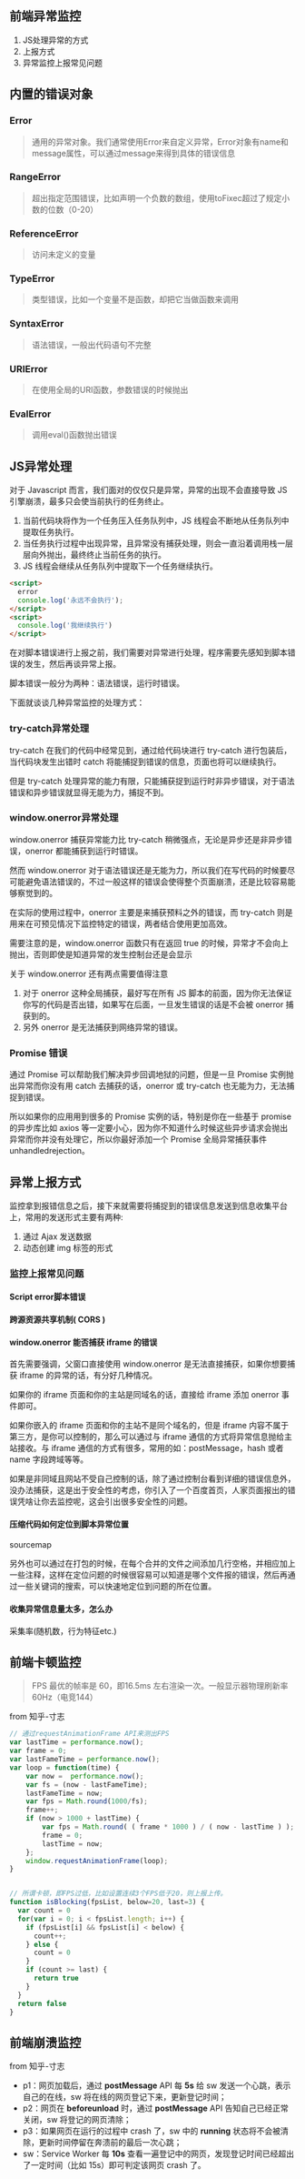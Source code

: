

## 前端异常监控

1. JS处理异常的方式
2. 上报方式
3. 异常监控上报常见问题


## 内置的错误对象

### Error
> 通用的异常对象。我们通常使用Error来自定义异常，Error对象有name和message属性，可以通过message来得到具体的错误信息

### RangeError
> 超出指定范围错误，比如声明一个负数的数组，使用toFixec超过了规定小数的位数（0-20）

### ReferenceError
> 访问未定义的变量

### TypeError
> 类型错误，比如一个变量不是函数，却把它当做函数来调用

### SyntaxError
> 语法错误，一般出代码语句不完整

### URIError
> 在使用全局的URI函数，参数错误的时候抛出

### EvalError
> 调用eval()函数抛出错误


## JS异常处理

对于 Javascript 而言，我们面对的仅仅只是异常，异常的出现不会直接导致 JS 引擎崩溃，最多只会使当前执行的任务终止。

1. 当前代码块将作为一个任务压入任务队列中，JS 线程会不断地从任务队列中提取任务执行。
2. 当任务执行过程中出现异常，且异常没有捕获处理，则会一直沿着调用栈一层层向外抛出，最终终止当前任务的执行。
3. JS 线程会继续从任务队列中提取下一个任务继续执行。

```html
<script>
  error
  console.log('永远不会执行');
</script>
<script>
  console.log('我继续执行')
</script>
```

在对脚本错误进行上报之前，我们需要对异常进行处理，程序需要先感知到脚本错误的发生，然后再谈异常上报。

脚本错误一般分为两种：语法错误，运行时错误。

下面就谈谈几种异常监控的处理方式：

### try-catch异常处理

try-catch 在我们的代码中经常见到，通过给代码块进行 try-catch 进行包装后，当代码块发生出错时 catch 将能捕捉到错误的信息，页面也将可以继续执行。

但是 try-catch 处理异常的能力有限，只能捕获捉到运行时非异步错误，对于语法错误和异步错误就显得无能为力，捕捉不到。

### window.onerror异常处理

window.onerror 捕获异常能力比 try-catch 稍微强点，无论是异步还是非异步错误，onerror 都能捕获到运行时错误。

然而 window.onerror 对于语法错误还是无能为力，所以我们在写代码的时候要尽可能避免语法错误的，不过一般这样的错误会使得整个页面崩溃，还是比较容易能够察觉到的。

在实际的使用过程中，onerror 主要是来捕获预料之外的错误，而 try-catch 则是用来在可预见情况下监控特定的错误，两者结合使用更加高效。

需要注意的是，window.onerror 函数只有在返回 true 的时候，异常才不会向上抛出，否则即使是知道异常的发生控制台还是会显示





关于 window.onerror 还有两点需要值得注意

1. 对于 onerror 这种全局捕获，最好写在所有 JS 脚本的前面，因为你无法保证你写的代码是否出错，如果写在后面，一旦发生错误的话是不会被 onerror 捕获到的。
2. 另外 onerror 是无法捕获到网络异常的错误。



### **Promise 错误**

通过 Promise 可以帮助我们解决异步回调地狱的问题，但是一旦 Promise 实例抛出异常而你没有用 catch 去捕获的话，onerror 或 try-catch 也无能为力，无法捕捉到错误。

所以如果你的应用用到很多的 Promise 实例的话，特别是你在一些基于 promise 的异步库比如 axios 等一定要小心，因为你不知道什么时候这些异步请求会抛出异常而你并没有处理它，所以你最好添加一个 Promise 全局异常捕获事件 unhandledrejection。



## 异常上报方式

监控拿到报错信息之后，接下来就需要将捕捉到的错误信息发送到信息收集平台上，常用的发送形式主要有两种:

1. 通过 Ajax 发送数据
2. 动态创建 img 标签的形式



### **监控上报常见问题**

#### Script error脚本错误



#### **跨源资源共享机制( CORS )**



#### **window.onerror 能否捕获 iframe 的错误**

首先需要强调，父窗口直接使用 window.onerror 是无法直接捕获，如果你想要捕获 iframe 的异常的话，有分好几种情况。

如果你的 iframe 页面和你的主站是同域名的话，直接给 iframe 添加 onerror 事件即可。

如果你嵌入的 iframe 页面和你的主站不是同个域名的，但是 iframe 内容不属于第三方，是你可以控制的，那么可以通过与 iframe 通信的方式将异常信息抛给主站接收。与 iframe 通信的方式有很多，常用的如：postMessage，hash 或者 name 字段跨域等等。

如果是非同域且网站不受自己控制的话，除了通过控制台看到详细的错误信息外，没办法捕获，这是出于安全性的考虑，你引入了一个百度首页，人家页面报出的错误凭啥让你去监控呢，这会引出很多安全性的问题。

#### **压缩代码如何定位到脚本异常位置**

sourcemap

另外也可以通过在打包的时候，在每个合并的文件之间添加几行空格，并相应加上一些注释，这样在定位问题的时候很容易可以知道是哪个文件报的错误，然后再通过一些关键词的搜索，可以快速地定位到问题的所在位置。

#### **收集异常信息量太多，怎么办**

采集率(随机数，行为特征etc.)





## 前端卡顿监控

> FPS  最优的帧率是 60，即16.5ms 左右渲染一次。一般显示器物理刷新率60Hz（电竞144）

from 知乎-寸志

```javascript
// 通过requestAnimationFrame API来测出FPS
var lastTime = performance.now();
var frame = 0;
var lastFameTime = performance.now();
var loop = function(time) {
    var now =  performance.now();
    var fs = (now - lastFameTime);
    lastFameTime = now;
    var fps = Math.round(1000/fs);
    frame++;
    if (now > 1000 + lastTime) {
        var fps = Math.round( ( frame * 1000 ) / ( now - lastTime ) );
        frame = 0;    
        lastTime = now;    
    };           
    window.requestAnimationFrame(loop);   
}


// 所谓卡顿，即FPS过低，比如设置连续3个FPS低于20，则上报上传。
function isBlocking(fpsList, below=20, last=3) {
  var count = 0
  for(var i = 0; i < fpsList.length; i++) {
    if (fpsList[i] && fpsList[i] < below) {
      count++;
    } else {
      count = 0
    }
    if (count >= last) {
      return true
    }
  }
  return false
}
```



## 前端崩溃监控

from 知乎-寸志

- p1：网页加载后，通过 **postMessage** API 每 **5s** 给 sw 发送一个心跳，表示自己的在线，sw 将在线的网页登记下来，更新登记时间；
- p2：网页在 **beforeunload** 时，通过 **postMessage** API 告知自己已经正常关闭，sw 将登记的网页清除；
- p3：如果网页在运行的过程中 crash 了，sw 中的 **running** 状态将不会被清除，更新时间停留在奔溃前的最后一次心跳；
- sw：Service Worker 每 **10s** 查看一遍登记中的网页，发现登记时间已经超出了一定时间（比如 15s）即可判定该网页 crash 了。

